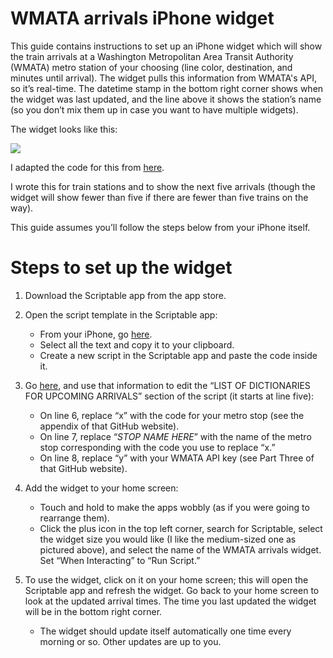 # WMATA arrivals iPhone widget

This guide contains instructions to set up an iPhone widget which will show the train arrivals at a Washington Metropolitan Area Transit Authority (WMATA) metro station of your choosing (line color, destination, and minutes until arrival). The widget pulls this information from WMATA's API, so it’s real-time. The datetime stamp in the bottom right corner shows when the widget was last updated, and the line above it shows the station’s name (so you don’t mix them up in case you want to have multiple widgets).


The widget looks like this:

![](https://github.com/user-attachments/assets/dd8aaa8c-76a6-4fcf-8a1b-4e570831e1d0)

I adapted the code for this from [here](https://github.com/metro-sign/dc-metro).

I wrote this for train stations and to show the next five arrivals (though the widget will show fewer than five if there are fewer than five trains on the way).

This guide assumes you’ll follow the steps below from your iPhone itself.


# Steps to set up the widget
1. Download the Scriptable app from the app store.

2. Open the script template in the Scriptable app:

    * From your iPhone, go [here](https://github.com/imperialnolini/wmata-arrivals/blob/636620c5d9a468f1cda79ee2e82ab6545b09978c/2%20WMATA%20ifelse%20w%20loc%20-%20share.js).
    * Select all the text and copy it to your clipboard.
    * Create a new script in the Scriptable app and paste the code inside it.

3. Go [here](https://github.com/metro-sign/dc-metro), and use that information to edit the “LIST OF DICTIONARIES FOR UPCOMING ARRIVALS” section of the script (it starts at line five):

    * On line 6, replace “x” with the code for your metro stop (see the appendix of that GitHub website).
    * On line 7, replace “*STOP NAME HERE*” with the name of the metro stop corresponding with the code you use to replace “x.”
    * On line 8, replace “y” with your WMATA API key (see Part Three of that GitHub website).

4. Add the widget to your home screen:

    * Touch and hold to make the apps wobbly (as if you were going to rearrange them).
    * Click the plus icon in the top left corner, search for Scriptable, select the widget size you would like (I like the medium-sized one as pictured above), and select the name of the WMATA arrivals widget. Set “When Interacting” to “Run Script.”
  
5. To use the widget, click on it on your home screen; this will open the Scriptable app and refresh the widget. Go back to your home screen to look at the updated arrival times. The time you last updated the widget will be in the bottom right corner.

    * The widget should update itself automatically one time every morning or so. Other updates are up to you.
